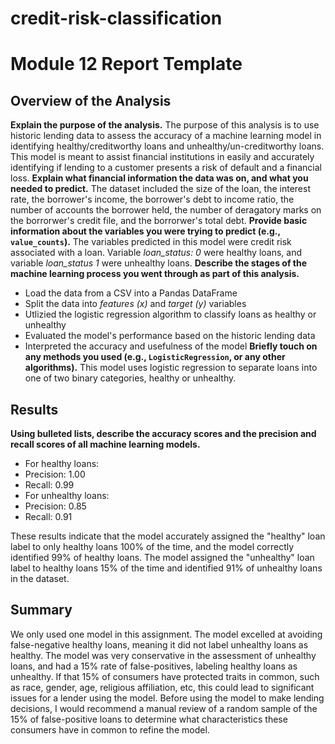 # credit-risk-classification

# Module 12 Report Template

## Overview of the Analysis

**Explain the purpose of the analysis.**
The purpose of this analysis is to use historic lending data to assess the accuracy of a machine learning model in identifying healthy/creditworthy loans and unhealthy/un-creditworthy loans. This model is meant to assist financial institutions in easily and accurately identifying if lending to a customer presents a risk of default and a financial loss. 
**Explain what financial information the data was on, and what you needed to predict.**
The dataset included the size of the loan, the interest rate, the borrower's income, the borrower's debt to income ratio, the number of accounts the borrower held, the number of deragatory marks on the borrorwer's credit file, and the borrorwer's total debt. 
**Provide basic information about the variables you were trying to predict (e.g., `value_counts`).**
The variables predicted in this model were credit risk associated with a loan. Variable *loan_status: 0* were healthy loans, and variable *loan_status 1* were unhealthy loans. 
**Describe the stages of the machine learning process you went through as part of this analysis.**
- Load the data from a CSV into a Pandas DataFrame
- Split the data into *features (x)* and *target (y)* variables
- Utlizied the logistic regression algorithm to classify loans as healthy or unhealthy
- Evaluated the model's performance based on the historic lending data
- Interpreted the accuracy and usefulness of the model 
**Briefly touch on any methods you used (e.g., `LogisticRegression`, or any other algorithms).**
This model uses logistic regression to separate loans into one of two binary categories, healthy or unhealthy. 
## Results
**Using bulleted lists, describe the accuracy scores and the precision and recall scores of all machine learning models.**
- For healthy loans:
-    Precision: 1.00
-    Recall: 0.99
- For unhealthy loans:
-    Precision: 0.85
-    Recall: 0.91

These results indicate that the model accurately assigned the "healthy" loan label to only healthy loans 100% of the time, and the model correctly identified 99% of healthy loans. 
The model assigned the "unhealthy" loan label to healthy loans 15% of the time and identified 91% of unhealthy loans in the dataset. 

## Summary
We only used one model in this assignment. The model excelled at avoiding false-negative healthy loans, meaning it did not label unhealthy loans as healthy. The model was very conservative in the assessment of unhealthy loans, and had a 15% rate of false-positives, labeling healthy loans as unhealthy. If that 15% of consumers have protected traits in common, such as race, gender, age, religious affiliation, etc, this could lead to significant issues for a lender using the model. Before using the model to make lending decisions, I would recommend a manual review of a random sample of the 15% of false-positive loans to determine what characteristics these consumers have in common to refine the model. 
